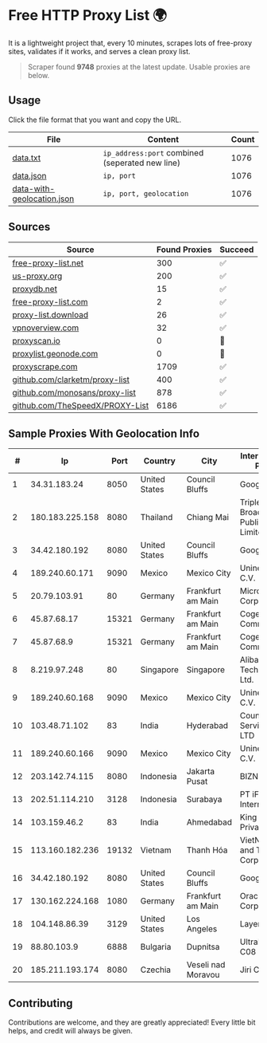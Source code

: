 
# Free HTTP Proxy List 🌍

It is a lightweight project that, every 10 minutes, scrapes lots of free-proxy sites, validates if it works, and serves a clean proxy list.


> Scraper found **9748** proxies at the latest update. Usable proxies are below.

## Usage

Click the file format that you want and copy the URL.


|File|Content|Count|
|----|-------|-----|
|[data.txt](https://raw.githubusercontent.com/themiralay/Proxy-List-World/master/data.txt)|`ip_address:port` combined (seperated new line)|1076|
|[data.json](https://raw.githubusercontent.com/themiralay/Proxy-List-World/master/data.json)|`ip, port`|1076|
|[data-with-geolocation.json](https://raw.githubusercontent.com/themiralay/Proxy-List-World/master/data-with-geolocation.json)|`ip, port, geolocation`|1076|

## Sources

|Source|Found Proxies|Succeed|
|------|-------------|-------|
|[free-proxy-list.net](https://free-proxy-list.net)|300|✅|
|[us-proxy.org](https://www.us-proxy.org)|200|✅|
|[proxydb.net](http://proxydb.net)|15|✅|
|[free-proxy-list.com](https://free-proxy-list.com/?page=&port=&type%5B%5D=http&type%5B%5D=https&up_time=0&search=Search)|2|✅|
|[proxy-list.download](https://www.proxy-list.download/HTTP)|26|✅|
|[vpnoverview.com](https://vpnoverview.com/privacy/anonymous-browsing/free-proxy-servers)|32|✅|
|[proxyscan.io](https://www.proxyscan.io)|0|🚫|
|[proxylist.geonode.com](https://proxylist.geonode.com/api/proxy-list?limit=300&page=1&sort_by=lastChecked&sort_type=desc&protocols=http,https)|0|🚫|
|[proxyscrape.com](https://api.proxyscrape.com/v2/?request=displayproxies&protocol=http&timeout=10000&country=all&ssl=all&anonymity=all)|1709|✅|
|[github.com/clarketm/proxy-list](https://raw.githubusercontent.com/clarketm/proxy-list/master/proxy-list-raw.txt)|400|✅|
|[github.com/monosans/proxy-list](https://raw.githubusercontent.com/monosans/proxy-list/main/proxies/http.txt)|878|✅|
|[github.com/TheSpeedX/PROXY-List](https://raw.githubusercontent.com/TheSpeedX/PROXY-List/master/http.txt)|6186|✅|


## Sample Proxies With Geolocation Info

|#|Ip|Port|Country|City|Internet Service Provider|
|-|--|----|-------|----|-------------------------|
|1|34.31.183.24|8050|United States|Council Bluffs|Google LLC|
|2|180.183.225.158|8080|Thailand|Chiang Mai|Triple T Broadband Public Company Limited|
|3|34.42.180.192|8080|United States|Council Bluffs|Google LLC|
|4|189.240.60.171|9090|Mexico|Mexico City|Uninet S.A. de C.V.|
|5|20.79.103.91|80|Germany|Frankfurt am Main|Microsoft Corporation|
|6|45.87.68.17|15321|Germany|Frankfurt am Main|Cogent Communications|
|7|45.87.68.9|15321|Germany|Frankfurt am Main|Cogent Communications|
|8|8.219.97.248|80|Singapore|Singapore|Alibaba (US) Technology Co., Ltd.|
|9|189.240.60.168|9090|Mexico|Mexico City|Uninet S.A. de C.V.|
|10|103.48.71.102|83|India|Hyderabad|Country Online Services PVT LTD|
|11|189.240.60.166|9090|Mexico|Mexico City|Uninet S.A. de C.V.|
|12|203.142.74.115|8080|Indonesia|Jakarta Pusat|BIZNET|
|13|202.51.114.210|3128|Indonesia|Surabaya|PT iForte Global Internet|
|14|103.159.46.2|83|India|Ahmedabad|King Netsol Private Limited|
|15|113.160.182.236|19132|Vietnam|Thanh Hóa|VietNam Post and Telecom Corporation|
|16|34.42.180.192|8080|United States|Council Bluffs|Google LLC|
|17|130.162.224.168|1080|Germany|Frankfurt am Main|Oracle Corporation|
|18|104.148.86.39|3129|United States|Los Angeles|LayerHost|
|19|88.80.103.9|6888|Bulgaria|Dupnitsa|UltraNET Ltd. C08|
|20|185.211.193.174|8080|Czechia|Veseli nad Moravou|Jiri Chalabala|



## Contributing

Contributions are welcome, and they are greatly appreciated! Every
little bit helps, and credit will always be given.

